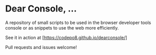 # Dear Console, …

A repository of small scripts to be used in the browser developer tools console or as snippets to use the web more efficiently.

See it in action at [https://codepo8.github.io/dearconsole/]

Pull requests and issues welcome!

